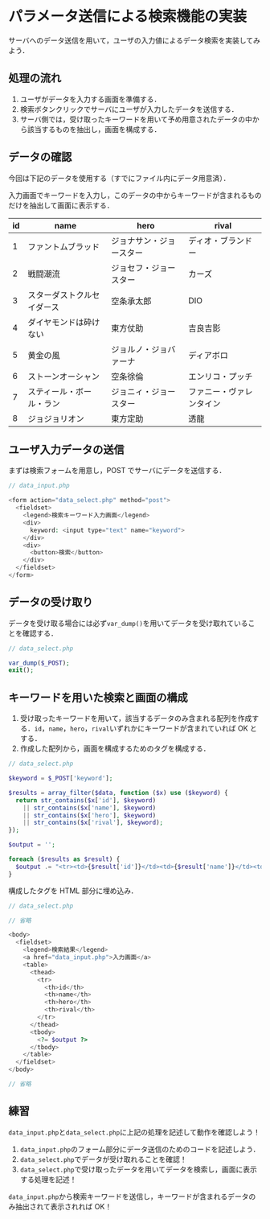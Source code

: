 # パラメータ送信による検索機能の実装

サーバへのデータ送信を用いて，ユーザの入力値によるデータ検索を実装してみよう．

## 処理の流れ

1. ユーザがデータを入力する画面を準備する．
2. 検索ボタンクリックでサーバにユーザが入力したデータを送信する．
3. サーバ側では，受け取ったキーワードを用いて予め用意されたデータの中から該当するものを抽出し，画面を構成する．

## データの確認

今回は下記のデータを使用する（すでにファイル内にデータ用意済）．

入力画面でキーワードを入力し，このデータの中からキーワードが含まれるものだけを抽出して画面に表示する．

|id|name|hero|rival|
|-|-|-|-|
|1|ファントムブラッド|ジョナサン・ジョースター|ディオ・ブランドー|
|2|戦闘潮流|ジョセフ・ジョースター|カーズ|
|3|スターダストクルセイダース|空条承太郎|DIO|
|4|ダイヤモンドは砕けない|東方仗助|吉良吉影|
|5|黄金の風|ジョルノ・ジョバァーナ|ディアボロ|
|6|ストーンオーシャン|空条徐倫|エンリコ・プッチ|
|7|スティール・ボール・ラン|ジョニィ・ジョースター|ファニー・ヴァレンタイン|
|8|ジョジョリオン|東方定助|透龍|

## ユーザ入力データの送信

まずは検索フォームを用意し，POST でサーバにデータを送信する．


```php
// data_input.php

<form action="data_select.php" method="post">
  <fieldset>
    <legend>検索キーワード入力画面</legend>
    <div>
      keyword: <input type="text" name="keyword">
    </div>
    <div>
      <button>検索</button>
    </div>
  </fieldset>
</form>

```


## データの受け取り

データを受け取る場合には必ず`var_dump()`を用いてデータを受け取れていることを確認する．

```php
// data_select.php

var_dump($_POST);
exit();

```

## キーワードを用いた検索と画面の構成

1. 受け取ったキーワードを用いて，該当するデータのみ含まれる配列を作成する．`id`，`name`，`hero`，`rival`いずれかにキーワードが含まれていれば OK とする．
2. 作成した配列から，画面を構成するためのタグを構成する．

```php
// data_select.php

$keyword = $_POST['keyword'];

$results = array_filter($data, function ($x) use ($keyword) {
  return str_contains($x['id'], $keyword)
    || str_contains($x['name'], $keyword)
    || str_contains($x['hero'], $keyword)
    || str_contains($x['rival'], $keyword);
});

$output = '';

foreach ($results as $result) {
  $output .= "<tr><td>{$result['id']}</td><td>{$result['name']}</td><td>{$result['hero']}</td><td>{$result['rival']}</td></tr>";
}

```

構成したタグを HTML 部分に埋め込み．

```php
// data_select.php

// 省略

<body>
  <fieldset>
    <legend>検索結果</legend>
    <a href="data_input.php">入力画面</a>
    <table>
      <thead>
        <tr>
          <th>id</th>
          <th>name</th>
          <th>hero</th>
          <th>rival</th>
        </tr>
      </thead>
      <tbody>
        <?= $output ?>
      </tbody>
    </table>
  </fieldset>
</body>

// 省略

```

## 練習

`data_input.php`と`data_select.php`に上記の処理を記述して動作を確認しよう！

1. `data_input.php`のフォーム部分にデータ送信のためのコードを記述しよう．
2. `data_select.php`でデータが受け取れることを確認！
3. `data_select.php`で受け取ったデータを用いてデータを検索し，画面に表示する処理を記述！

`data_input.php`から検索キーワードを送信し，キーワードが含まれるデータのみ抽出されて表示されれば OK！
